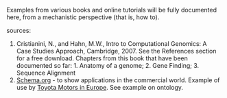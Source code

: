 Examples from various books and online tutorials will be fully documented here, from a mechanistic perspective (that is, how to). 

sources:
1. Cristianini, N., and Hahn, M.W., Intro to Computational Genomics: A Case Studies Approach, Cambridge, 2007. See the References section for a free download. Chapters from this book that have been documented so far: 1. Anatomy of a genome; 2. Gene Finding; 3. Sequence Alignment
2. [Schema.org](https://schema.org/) - to show applications in the commercial world. Example of use by [Toyota Motors in Europe](https://www.toyota-europe.com/). See example on ontology. 


